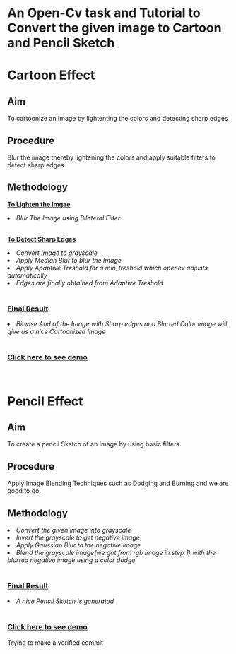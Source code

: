 # An Open-Cv task and Tutorial to Convert the given image to Cartoon and Pencil Sketch

# Cartoon Effect 

## Aim <br>

To cartoonize an Image by lightenting the colors and detecting sharp edges

## Procedure
Blur the image thereby lightening the colors and apply suitable filters to detect sharp edges 

## Methodology<br>
<b><u>To Lighten the Imgae</i></u></b>
<li><i>Blur The Image using Bilateral Filter</i></li><br>

<b><u> To Detect Sharp Edges</u></b>
<li><i>Convert Image to grayscale</i></li>
<li><i>Apply Median Blur to blur the Image</i></li>
<li><i>Apply Apaptive Treshold for a min_treshold which opencv adjusts automatically</i></li>
<li><i>Edges are finally obtained from Adaptive Treshold</i></li>
<br>

### <b><u>Final  Result</b></u>
<li><i>Bitwise And of the Image with Sharp edges and Blurred Color image will give us a nice Cartoonized Image</i></li>
<br>

### <a href='Markdown\Demo.md'>Click here to see demo</a>
<br>

# Pencil Effect 

## Aim <br>

To create a pencil Sketch of an Image by using basic filters

## Procedure
Apply Image Blending Techniques such as Dodging and Burning and we are good to go.

## Methodology<br>
<li><i>Convert the given image into grayscale</i></li>
<li><i> Invert the grayscale to get negative image</i></li>
<li><i>Apply Gaussian Blur to the negative image</i></li>
<li><i>Blend the grayscale image(we got from rgb image in step 1) with the blurred negative image using a color dodge</i></li>
<br>

### <b><u>Final  Result</b></u>
<li><i>A nice Pencil Sketch is generated</i></li>
<br>

### <a href='Markdown\PencilDemo.md'>Click here to see demo</a>

Trying to make a verified commit